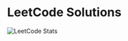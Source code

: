 # LeetCode Solutions

![LeetCode Stats](https://leetcard.jacoblin.cool/kc4?theme=dark&font=Baloo%20Bhaijaan%202&ext=heatmap)
